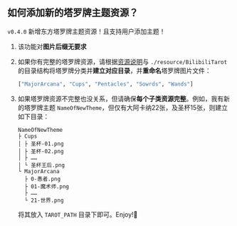 ## 如何添加新的塔罗牌主题资源？

`v0.4.0` 新增东方塔罗牌主题资源！且支持用户添加主题！

1. 该功能对**图片后缀无要求**

2. 如果你有完整的塔罗牌资源，请根据[资源说明](./README.md#资源说明)与 `./resource/BilibiliTarot` 的目录结构将塔罗牌分类并**建立对应目录**，并**重命名**塔罗牌图片文件：

	``` python
	["MajorArcana", "Cups", "Pentacles", "Sowrds", "Wands"]
	```

3. 如果塔罗牌资源不完整也没关系，但请确保**每个子类资源完整**。例如，我有新的塔罗牌主题 `NameOfNewTheme`，但仅有大阿卡纳22张，及圣杯15张，则建立如下目录：

	```
	NameOfNewTheme
	├ Cups
	│ ├ 圣杯-01.png
	│ ├ 圣杯-02.png
	│ ├ ……
	│ └ 圣杯王后.png
	└ MajorArcana
	  ├ 0-愚者.png
	  ├ 01-魔术师.png
	  ├ ……
	  └ 21-世界.png
	```

	将其放入 `TAROT_PATH` 目录下即可。Enjoy!🥳
